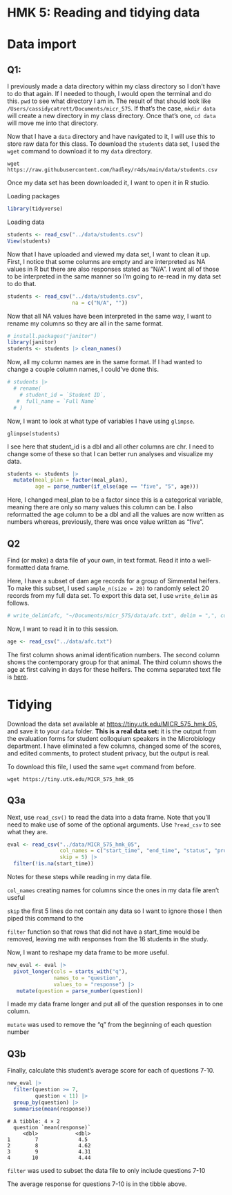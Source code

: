 # HMK 5: Reading and tidying data

# Data import

## Q1:

I previously made a data directory within my class directory so I don’t
have to do that again. If I needed to though, I would open the terminal
and do this. `pwd` to see what directory I am in. The result of that
should look like `/Users/cassidycatrett/Documents/micr_575`. If that’s
the case, `mkdir data` will create a new directory in my class
directory. Once that’s one, `cd data` will move me into that directory.

Now that I have a `data` directory and have navigated to it, I will use
this to store raw data for this class. To download the `students` data
set, I used the `wget` command to download it to my `data` directory.

`wget https://raw.githubusercontent.com/hadley/r4ds/main/data/students.csv`

Once my data set has been downloaded it, I want to open it in R studio.

Loading packages

``` r
library(tidyverse)
```

Loading data

``` r
students <- read_csv("../data/students.csv")
View(students)
```

Now that I have uploaded and viewed my data set, I want to clean it up.
First, I notice that some columns are empty and are interpreted as NA
values in R but there are also responses stated as “N/A”. I want all of
those to be interpreted in the same manner so I’m going to re-read in my
data set to do that.

``` r
students <- read_csv("../data/students.csv", 
                     na = c("N/A", ""))
```

Now that all NA values have been interpreted in the same way, I want to
rename my columns so they are all in the same format.

``` r
# install.packages("janitor")
library(janitor)
students <- students |> clean_names()
```

Now, all my column names are in the same format. If I had wanted to
change a couple column names, I could’ve done this.

``` r
# students |> 
  # rename(
    # student_id = `Student ID`,
   #  full_name = `Full Name`
  # )
```

Now, I want to look at what type of variables I have using `glimpse`.

`glimpse(students)`

I see here that student_id is a dbl and all other columns are chr. I
need to change some of these so that I can better run analyses and
visualize my data.

``` r
students <- students |> 
  mutate(meal_plan = factor(meal_plan), 
         age = parse_number(if_else(age == "five", "5", age)))
```

Here, I changed meal_plan to be a factor since this is a categorical
variable, meaning there are only so many values this column can be. I
also reformatted the age column to be a dbl and all the values are now
written as numbers whereas, previously, there was once value written as
“five”.

## Q2

Find (or make) a data file of your own, in text format. Read it into a
well-formatted data frame.

Here, I have a subset of dam age records for a group of Simmental
heifers. To make this subset, I used `sample_n(size = 20)` to randomly
select 20 records from my full data set. To export this data set, I use
`write_delim` as follows.

``` r
# write_delim(afc, "~/Documents/micr_575/data/afc.txt", delim = ",", col_names = TRUE)
```

Now, I want to read it in to this session.

``` r
age <- read_csv("../data/afc.txt")
```

The first column shows animal identification numbers. The second column
shows the contemporary group for that animal. The third column shows the
age at first calving in days for these heifers. The comma separated text
file is
[here](https://github.com/cassidycatrett/micr_575/blob/main/data/afc.txt).

# Tidying

Download the data set available at
<https://tiny.utk.edu/MICR_575_hmk_05>, and save it to your `data`
folder. **This is a real data set:** it is the output from the
evaluation forms for student colloquium speakers in the Microbiology
department. I have eliminated a few columns, changed some of the scores,
and edited comments, to protect student privacy, but the output is real.

To download this file, I used the same `wget` command from before.

`wget https://tiny.utk.edu/MICR_575_hmk_05`

## Q3a

Next, use `read_csv()` to read the data into a data frame. Note that
you’ll need to make use of some of the optional arguments. Use
`?read_csv` to see what they are.

``` r
eval <- read_csv("../data/MICR_575_hmk_05",
                 col_names = c("start_time", "end_time", "status", "progress", "duration", "finished", "recorded_date", "response_id", "last_name", "first_name", "email", "external_reference", "latitude", "longitude", "distribution_channel", "language", "q4", "q5", "q6", "q7", "q8", "q9", "q10", "q11", "comments"),
                 skip = 5) |> 
  filter(!is.na(start_time))
```

Notes for these steps while reading in my data file.

`col_names` creating names for columns since the ones in my data file
aren’t useful

`skip` the first 5 lines do not contain any data so I want to ignore
those I then piped this command to the

`filter` function so that rows that did not have a start_time would be
removed, leaving me with responses from the 16 students in the study.

Now, I want to reshape my data frame to be more useful.

``` r
new_eval <- eval |> 
  pivot_longer(cols = starts_with("q"), 
               names_to = "question", 
               values_to = "response") |> 
   mutate(question = parse_number(question))
```

I made my data frame longer and put all of the question responses in to
one column.

`mutate` was used to remove the “q” from the beginning of each question
number

## Q3b

Finally, calculate this student’s average score for each of questions
7-10.

``` r
new_eval |> 
  filter(question >= 7, 
         question < 11) |>
  group_by(question) |> 
  summarise(mean(response))
```

    # A tibble: 4 × 2
      question `mean(response)`
         <dbl>            <dbl>
    1        7             4.5 
    2        8             4.62
    3        9             4.31
    4       10             4.44

`filter` was used to subset the data file to only include questions 7-10

The average response for questions 7-10 is in the tibble above.
